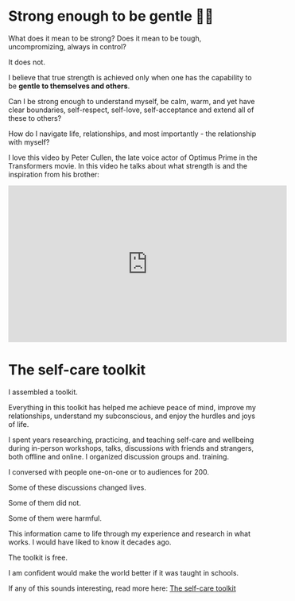 # Strong enough to be gentle 💪💖

What does it mean to be strong? Does it mean to be tough, uncompromizing, always in control?

It does not.


I believe that true strength is achieved only when one has the capability to be **gentle to themselves and others**.

Can I be strong enough to understand myself, be calm, warm, and yet have clear boundaries, self-respect, self-love, self-acceptance and extend all of these to others?

How do I navigate life, relationships, and most importantly - the relationship with myself?

I love this video by Peter Cullen, the late voice actor of Optimus Prime in the Transformers movie. In this video he talks about what strength is and the inspiration from his brother:

<iframe width="560" height="315" src="https://www.youtube.com/embed/zryfjSaxXLo?si=YBFGKuW4f3WhwYV5&amp;start=44" title="YouTube video player" frameborder="0" allow="accelerometer; autoplay; clipboard-write; encrypted-media; gyroscope; picture-in-picture; web-share" allowfullscreen></iframe>


# The self-care toolkit
I assembled a toolkit. 


Everything in this toolkit has helped me achieve peace of mind, improve my relationships, understand my subconscious, and enjoy the hurdles and joys of life.

I spent years researching, practicing, and teaching self-care and wellbeing during in-person workshops, talks, discussions with friends and strangers, both offline and online. I organized discussion groups and. training.

I conversed with people one-on-one or to audiences for 200.


Some of these discussions changed lives.

Some of them did not.

Some of them were harmful.

This information came to life through my experience and research in what works. I would have liked to know it decades ago.

The toolkit is free.

I am confident would make the world better if it was taught in schools.

If any of this sounds interesting, read more here: [The self-care toolkit](https://go.strongenoughtobegentle.com/)
